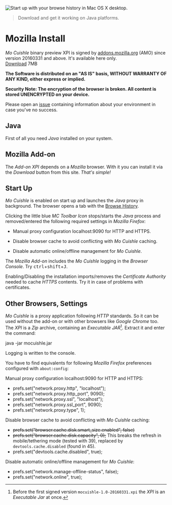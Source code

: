 ![](../images/macosx-desktop-startup.png "Start up with your browse history in Mac OS X desktop.")

> Download and get it working on Java platforms.

# Mozilla Install

*Mo Cuishle* binary preview XPI is signed by 
[addons.mozilla.org](https://addons.mozilla.org/) (AMO) since version 20160331 
and above. It's available here only.<br><a class="button info" 
href="../mocuishle-binary-preview/mocuishle-1.0-20160926.xpi">Download</a> 7MB
<!--more-->

**The Software is distributed on an "AS IS" basis, WITHOUT WARRANTY OF ANY KIND, 
either express or implied.**

**Security Note: The encryption of the browser is broken. All content is stored 
UNENCRYPTED on your device.**

Please open an [issue](https://github.com/ganskef/MoCuishle/issues) containing 
information about your environment in case you've no success.

## Java

First of all you need *Java* installed on your system. 

## Mozilla Add-on

The *Add-on XPI* depends on a *Mozilla* browser. With it you can install it via 
the *Download* button from this site. *That's simple!*

## Start Up

*Mo Cuishle* is enabled on start up and launches the *Java* proxy in background. 
The browser opens a tab with the [Browse History](../_posts/2016-01-22-browse-history.md). 

Clicking the little blue *MC Toolbar Icon* stops/starts the *Java* process and 
removed/entered the following required settings in *Mozilla Firefox*:

 * Manual proxy configuration localhost:9090 for HTTP and HTTPS.

 * Disable browser cache to avoid conflicting with *Mo Cuishle* caching.

 * Disable automatic online/offline management for *Mo Cuishle*.

The *Mozilla Add-on* includes the *Mo Cuishle* logging in the *Browser Console*. 
Try <kbd>ctrl</kbd>+<kbd>shift</kbd>+<kbd>J</kbd>.

Enabling/Disabling the installation imports/removes the *Certificate Authority* 
needed to cache *HTTPS* contents. Try it in case of problems with certificates.

## Other Browsers, Settings

*Mo Cuishle* is a proxy application following *HTTP* standards. So it can be used 
without the add-on or with other browsers like *Google Chrome* too. The *XPI* is 
a *Zip* archive, containing an *Executable JAR*[^1]. Extract it and enter the 
command:

 java -jar mocuishle.jar

Logging is written to the console.

You have to find equivalents for following *Mozilla Firefox* preferences 
configured with `about:config`:

Manual proxy configuration localhost:9090 for HTTP and HTTPS:

 * prefs.set(&quot;network.proxy.http&quot;, &quot;localhost&quot;);
 * prefs.set(&quot;network.proxy.http_port&quot;, 9090);
 * prefs.set(&quot;network.proxy.ssl&quot;, &quot;localhost&quot;);
 * prefs.set(&quot;network.proxy.ssl_port&quot;, 9090);
 * prefs.set(&quot;network.proxy.type&quot;, 1);

Disable browser cache to avoid conflicting with *Mo Cuishle* caching:

 * <strike>prefs.set("browser.cache.disk.smart_size.enabled", false)</strike>
 * <strike>prefs.set(&quot;browser.cache.disk.capacity&quot;, 0);</strike>
   This breaks the refresh in mobile/tethering mode (tested with 39), replaced 
   by `devtools.cache.disabled` (found in 45).
 * prefs.set(&quot;devtools.cache.disabled&quot;, true);

Disable automatic online/offline management for *Mo Cuishle*:

 * prefs.set(&quot;network.manage-offline-status&quot;, false);
 * prefs.set(&quot;network.online&quot;, true);

[^1]: Before the first signed version `mocuishle-1.0-20160331.xpi` the *XPI* is 
      an *Executable Jar* at once. 